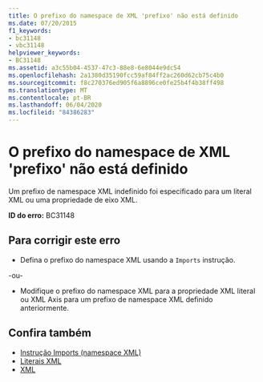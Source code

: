 ```yaml
---
title: O prefixo do namespace de XML 'prefixo' não está definido
ms.date: 07/20/2015
f1_keywords:
- bc31148
- vbc31148
helpviewer_keywords:
- BC31148
ms.assetid: a3c55b04-4537-47c3-88e8-6e8044e9dc54
ms.openlocfilehash: 2a1380d35190fcc59af84ff2ac260d62cb75c4b0
ms.sourcegitcommit: f8c270376ed905f6a8896ce0fe25b4f4b38ff498
ms.translationtype: MT
ms.contentlocale: pt-BR
ms.lasthandoff: 06/04/2020
ms.locfileid: "84386283"
---
```

# <a name="xml-namespace-prefix-prefix-is-not-defined"></a>O prefixo do namespace de XML 'prefixo' não está definido
Um prefixo de namespace XML indefinido foi especificado para um literal XML ou uma propriedade de eixo XML.  
  
 **ID do erro:** BC31148  
  
## <a name="to-correct-this-error"></a>Para corrigir este erro  
  
- Defina o prefixo do namespace XML usando a `Imports` instrução.  
  
 -ou-  
  
- Modifique o prefixo do namespace XML para a propriedade XML literal ou XML Axis para um prefixo de namespace XML definido anteriormente.  
  
## <a name="see-also"></a>Confira também

- [Instrução Imports (namespace XML)](../language-reference/statements/imports-statement-xml-namespace.md)
- [Literais XML](../language-reference/xml-literals/index.md)
- [XML](../programming-guide/language-features/xml/index.md)
